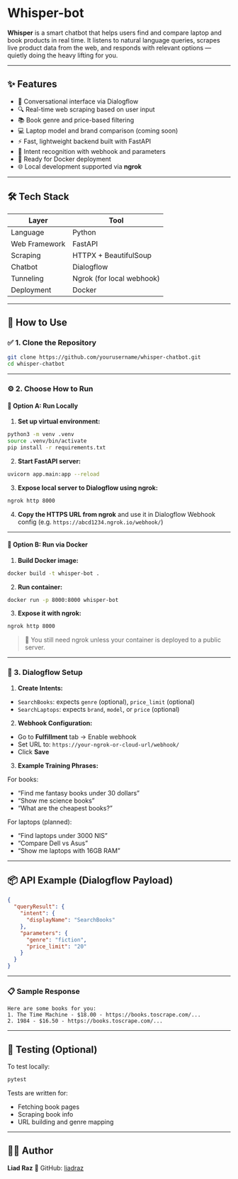 # Whisper-bot

**Whisper** is a smart chatbot that helps users find and compare laptop and book products in real time. It listens to natural language queries, scrapes live product data from the web, and responds with relevant options — quietly doing the heavy lifting for you.

---

## ✨ Features

- 💬 Conversational interface via Dialogflow  
- 🔍 Real-time web scraping based on user input  
- 📚 Book genre and price-based filtering  
- 💻 Laptop model and brand comparison (coming soon)  
- ⚡ Fast, lightweight backend built with FastAPI  
- 🧠 Intent recognition with webhook and parameters  
- 🐳 Ready for Docker deployment  
- 🌐 Local development supported via **ngrok**

---

## 🛠️ Tech Stack

| Layer         | Tool                      |
|---------------|---------------------------|
| Language      | Python                    |
| Web Framework | FastAPI                   |
| Scraping      | HTTPX + BeautifulSoup     |
| Chatbot       | Dialogflow                |
| Tunneling     | Ngrok (for local webhook) |
| Deployment    | Docker                    |

---

## 🚀 How to Use

### ✅ 1. Clone the Repository

```bash
git clone https://github.com/yourusername/whisper-chatbot.git
cd whisper-chatbot
````

---

### ⚙️ 2. Choose How to Run

#### 🔧 Option A: Run Locally

1. **Set up virtual environment:**

```bash
python3 -m venv .venv
source .venv/bin/activate
pip install -r requirements.txt
```

2. **Start FastAPI server:**

```bash
uvicorn app.main:app --reload
```

3. **Expose local server to Dialogflow using ngrok:**

```bash
ngrok http 8000
```

4. **Copy the HTTPS URL from ngrok** and use it in Dialogflow Webhook config
   (e.g. `https://abcd1234.ngrok.io/webhook/`)

---

#### 🐳 Option B: Run via Docker

1. **Build Docker image:**

```bash
docker build -t whisper-bot .
```

2. **Run container:**

```bash
docker run -p 8000:8000 whisper-bot
```

3. **Expose it with ngrok:**

```bash
ngrok http 8000
```

> 🔗 You still need ngrok unless your container is deployed to a public server.

---

### 🤖 3. Dialogflow Setup

1. **Create Intents:**

* `SearchBooks`: expects `genre` (optional), `price_limit` (optional)
* `SearchLaptops`: expects `brand`, `model`, or `price` (optional)

2. **Webhook Configuration:**

* Go to **Fulfillment** tab → Enable webhook
* Set URL to: `https://your-ngrok-or-cloud-url/webhook/`
* Click **Save**

3. **Example Training Phrases:**

For books:

* “Find me fantasy books under 30 dollars”
* “Show me science books”
* “What are the cheapest books?”

For laptops (planned):

* “Find laptops under 3000 NIS”
* “Compare Dell vs Asus”
* “Show me laptops with 16GB RAM”

---

## 📦 API Example (Dialogflow Payload)

```json
{
  "queryResult": {
    "intent": {
      "displayName": "SearchBooks"
    },
    "parameters": {
      "genre": "fiction",
      "price_limit": "20"
    }
  }
}
```

---

### 📋 Sample Response

```
Here are some books for you:
1. The Time Machine - $18.00 - https://books.toscrape.com/...
2. 1984 - $16.50 - https://books.toscrape.com/...
```

---

## 🧪 Testing (Optional)

To test locally:

```bash
pytest
```

Tests are written for:

* Fetching book pages
* Scraping book info
* URL building and genre mapping

---

## 👨‍💻 Author

**Liad Raz**
📎 GitHub: [liadraz](https://github.com/liadraz)
